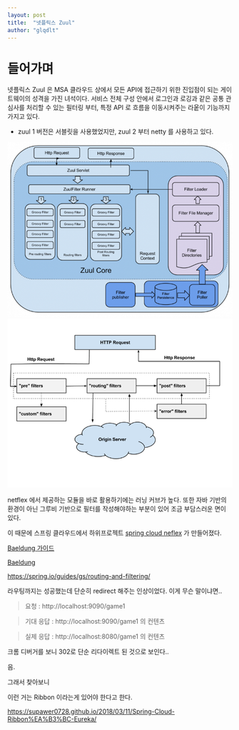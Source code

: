 ```yaml
---
layout: post
title:  "넷플릭스 Zuul"
author: "glqdlt"
---
```


# 들어가며

넷플릭스 Zuul 은 MSA 클라우드 상에서 모든 API에 접근하기 위한 진입점이 되는  게이트웨이의 성격을 가진 녀석이다. 서비스 전체 구성 안에서 로그인과 로깅과 같은 공통 관심사를 처리할 수 있는 필터링 부터, 특정 API 로 흐름을 이동시켜주는 라웉이 기능까지 가지고 있다.

- zuul 1 버전은 서블릿을 사용했었지만, zuul 2 부터 netty 를 사용하고 있다.


<img src="/images/tech/zuul.png"/>
<img src="/images/tech/zuul2.png"/>


netflex 에서 제공하는 모듈을 바로 활용하기에는 러닝 커브가 높다. 또한 자바 기반의 환경이 아닌 그루비 기반으로 필터를 작성해야하는 부분이 있어 조금 부담스러운 면이 있다.

이 때문에 스프링 클라우드에서 하위프로젝트 [spring cloud neflex](https://cloud.spring.io/spring-cloud-netflix/multi/multi__router_and_filter_zuul.html)
가 만들어졌다.

[Baeldung 가이드](https://www.baeldung.com/zuul-load-balancing)

[Baeldung ](https://www.baeldung.com/spring-rest-with-zuul-proxy)

https://spring.io/guides/gs/routing-and-filtering/


라우팅까지는 성공했는데 단순히 redirect 해주는 인상이었다.
이게 무슨 말이냐면..

> 요청 : http://localhost:9090/game1

> 기대 응답 : http://localhost:9090/game1 의 컨텐츠

> 실제 응답 : http://localhost:8080/game1 의 컨텐츠

크롬 디버거를 보니 302로 단순 리다이렉트 된 것으로 보인다..

음.

그래서 찾아보니

이런 거는 Ribbon 이라는게 있어야 한다고 한다.

https://supawer0728.github.io/2018/03/11/Spring-Cloud-Ribbon%EA%B3%BC-Eureka/